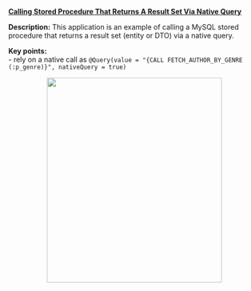 **[Calling Stored Procedure That Returns A Result Set Via Native Query](https://github.com/AnghelLeonard/Hibernate-SpringBoot/tree/master/HibernateSpringBootCallStoredProcedureNativeCall)**
 
**Description:** This application is an example of calling a MySQL stored procedure that returns a result set (entity or DTO) via a native query.
 
**Key points:**\
     - rely on a native call as `@Query(value = "{CALL FETCH_AUTHOR_BY_GENRE (:p_genre)}", nativeQuery = true)`
     
<a href="https://leanpub.com/java-persistence-performance-illustrated-guide"><p align="center"><img src="https://github.com/AnghelLeonard/Hibernate-SpringBoot/blob/master/Java%20Persistence%20Performance%20Illustrated%20Guide.jpg" height="410" width="350"/></p></a>
